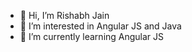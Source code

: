 - 👋 Hi, I’m Rishabh Jain
- 👀 I’m interested in Angular JS and Java
- 🌱 I’m currently learning Angular JS


<!---
adasaustech/adasaustech is a ✨ special ✨ repository because its `README.md` (this file) appears on your GitHub profile.
You can click the Preview link to take a look at your changes.
--->
